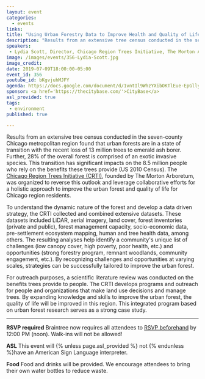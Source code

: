 ```yaml
---
layout: event
categories:
  - events
links: 
title: "Using Urban Forestry Data to Improve Health and Quality of Life in the Chicago Region"
description: "Results from an extensive tree census conducted in the seven-county Chicago metropolitan region found that urban forests are in a state of transition with the recent loss of 13 million trees to emerald ash borer. Further, 28% of the overall forest is comprised of an exotic invasive species. This transition has significant impacts on the 8.5 million people who rely on the benefits these trees provide (US 2010 Census). The Chicago Region Trees Initiative (CRTI), founded by The Morton Arboretum, was organized to reverse this outlook and leverage collaborative efforts for a holistic approach to improve the urban forest and quality of life for Chicago region residents."
speakers:
 - Lydia Scott, Director, Chicago Region Trees Initiative, The Morton Arboretum
image: /images/events/356-Lydia-Scott.jpg
image_credit:
date: 2019-07-09T18:00:00-05:00
event_id: 356
youtube_id: bKgvjuhMJFY
agenda: https://docs.google.com/document/d/1vntIl9WhzYXibOKTlEue-EpGllybVmXamjwaf3X4ZSY/edit?usp=sharing
sponsor: <a href='https://thecitybase.com/'>CityBase</a>
asl_provided: true
tags: 
 - environment
published: true

---
```


Results from an extensive tree census conducted in the seven-county Chicago metropolitan region found that urban forests are in a state of transition with the recent loss of 13 million trees to emerald ash borer. Further, 28% of the overall forest is comprised of an exotic invasive species. This transition has significant impacts on the 8.5 million people who rely on the benefits these trees provide (US 2010 Census). The [Chicago Region Trees Initiative (CRTI)](http://chicagorti.org/), founded by The Morton Arboretum, was organized to reverse this outlook and leverage collaborative efforts for a holistic approach to improve the urban forest and quality of life for Chicago region residents. 

To understand the dynamic nature of the forest and develop a data driven strategy, the CRTI collected and combined extensive datasets. These datasets included LiDAR, aerial imagery, land cover, forest inventories (private and public), forest management capacity, socio-economic data, pre-settlement ecosystem mapping, human and tree health data, among others. The resulting analyses help identify a community's unique list of challenges (low canopy cover, high poverty, poor health, etc.) and opportunities (strong forestry program, remnant woodlands, community engagement, etc.). By recognizing challenges and opportunities at varying scales, strategies can be successfully tailored to improve the urban forest. 

For outreach purposes, a scientific literature review was conducted on the benefits trees provide to people. The CRTI develops programs and outreach for people and organizations that make land use decisions and manage trees. By expanding knowledge and skills to improve the urban forest, the quality of life will be improved in this region. This integrated program based on urban forest research serves as a strong case study.


---

**RSVP required** Braintree now requires all attendees to [RSVP beforehand]({{site.rsvp_url}}) by 12:00 PM (noon). Walk-ins will not be allowed!

**ASL** This event will {% unless page.asl_provided %} not {% endunless %}have an American Sign Language interpreter.

**Food** Food and drinks will be provided. We encourage attendees to bring their own water bottles to reduce waste.
